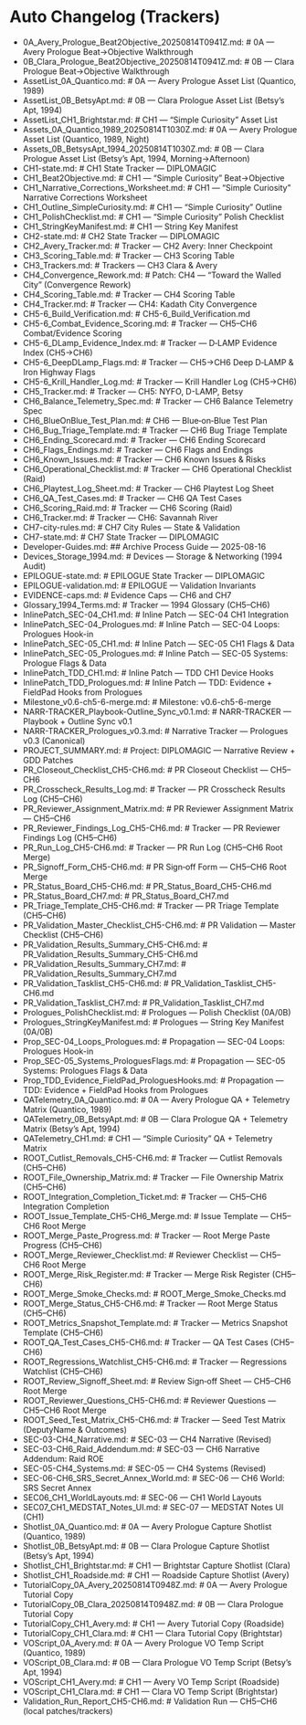 # Auto Changelog (Trackers)

- 0A_Avery_Prologue_Beat2Objective_20250814T0941Z.md: # 0A — Avery Prologue Beat→Objective Walkthrough
- 0B_Clara_Prologue_Beat2Objective_20250814T0941Z.md: # 0B — Clara Prologue Beat→Objective Walkthrough
- AssetList_0A_Quantico.md: # 0A — Avery Prologue Asset List (Quantico, 1989)
- AssetList_0B_BetsyApt.md: # 0B — Clara Prologue Asset List (Betsy’s Apt, 1994)
- AssetList_CH1_Brightstar.md: # CH1 — “Simple Curiosity” Asset List
- Assets_0A_Quantico_1989_20250814T1030Z.md: # 0A — Avery Prologue Asset List (Quantico, 1989, Night)
- Assets_0B_BetsysApt_1994_20250814T1030Z.md: # 0B — Clara Prologue Asset List (Betsy’s Apt, 1994, Morning→Afternoon)
- CH1-state.md: # CH1 State Tracker — DIPLOMAGIC
- CH1_Beat2Objective.md: # CH1 — “Simple Curiosity” Beat→Objective
- CH1_Narrative_Corrections_Worksheet.md: # CH1 — “Simple Curiosity” Narrative Corrections Worksheet
- CH1_Outline_SimpleCuriosity.md: # CH1 — “Simple Curiosity” Outline
- CH1_PolishChecklist.md: # CH1 — “Simple Curiosity” Polish Checklist
- CH1_StringKeyManifest.md: # CH1 — String Key Manifest
- CH2-state.md: # CH2 State Tracker — DIPLOMAGIC
- CH2_Avery_Tracker.md: # Tracker — CH2 Avery: Inner Checkpoint
- CH3_Scoring_Table.md: # Tracker — CH3 Scoring Table
- CH3_Trackers.md: # Trackers — CH3 Clara & Avery
- CH4_Convergence_Rework.md: # Patch: CH4 — “Toward the Walled City” (Convergence Rework)
- CH4_Scoring_Table.md: # Tracker — CH4 Scoring Table
- CH4_Tracker.md: # Tracker — CH4: Kadath City Convergence
- CH5-6_Build_Verification.md: # CH5-6_Build_Verification.md
- CH5-6_Combat_Evidence_Scoring.md: # Tracker — CH5–CH6 Combat/Evidence Scoring
- CH5-6_DLamp_Evidence_Index.md: # Tracker — D‑LAMP Evidence Index (CH5→CH6)
- CH5-6_DeepDLamp_Flags.md: # Tracker — CH5→CH6 Deep D‑LAMP & Iron Highway Flags
- CH5-6_Krill_Handler_Log.md: # Tracker — Krill Handler Log (CH5→CH6)
- CH5_Tracker.md: # Tracker — CH5: NYFO, D-LAMP, Betsy
- CH6_Balance_Telemetry_Spec.md: # Tracker — CH6 Balance Telemetry Spec
- CH6_BlueOnBlue_Test_Plan.md: # CH6 — Blue‑on‑Blue Test Plan
- CH6_Bug_Triage_Template.md: # Tracker — CH6 Bug Triage Template
- CH6_Ending_Scorecard.md: # Tracker — CH6 Ending Scorecard
- CH6_Flags_Endings.md: # Tracker — CH6 Flags and Endings
- CH6_Known_Issues.md: # Tracker — CH6 Known Issues & Risks
- CH6_Operational_Checklist.md: # Tracker — CH6 Operational Checklist (Raid)
- CH6_Playtest_Log_Sheet.md: # Tracker — CH6 Playtest Log Sheet
- CH6_QA_Test_Cases.md: # Tracker — CH6 QA Test Cases
- CH6_Scoring_Raid.md: # Tracker — CH6 Scoring (Raid)
- CH6_Tracker.md: # Tracker — CH6: Savannah River
- CH7-city-rules.md: # CH7 City Rules — State & Validation
- CH7-state.md: # CH7 State Tracker — DIPLOMAGIC
- Developer-Guides.md: ## Archive Process Guide — 2025-08-16
- Devices_Storage_1994.md: # Devices — Storage & Networking (1994 Audit)
- EPILOGUE-state.md: # EPILOGUE State Tracker — DIPLOMAGIC
- EPILOGUE-validation.md: # EPILOGUE — Validation Invariants
- EVIDENCE-caps.md: # Evidence Caps — CH6 and CH7
- Glossary_1994_Terms.md: # Tracker — 1994 Glossary (CH5–CH6)
- InlinePatch_SEC-04_CH1.md: # Inline Patch — SEC-04 CH1 Integration
- InlinePatch_SEC-04_Prologues.md: # Inline Patch — SEC-04 Loops: Prologues Hook-in
- InlinePatch_SEC-05_CH1.md: # Inline Patch — SEC-05 CH1 Flags & Data
- InlinePatch_SEC-05_Prologues.md: # Inline Patch — SEC-05 Systems: Prologue Flags & Data
- InlinePatch_TDD_CH1.md: # Inline Patch — TDD CH1 Device Hooks
- InlinePatch_TDD_Prologues.md: # Inline Patch — TDD: Evidence + FieldPad Hooks from Prologues
- Milestone_v0.6-ch5-6-merge.md: # Milestone: v0.6-ch5-6-merge
- NARR-TRACKER_Playbook-Outline_Sync_v0.1.md: # NARR-TRACKER — Playbook + Outline Sync v0.1
- NARR-TRACKER_Prologues_v0.3.md: # Narrative Tracker — Prologues v0.3 (Canonical)
- PROJECT_SUMMARY.md: # Project: DIPLOMAGIC — Narrative Review + GDD Patches
- PR_Closeout_Checklist_CH5-CH6.md: # PR Closeout Checklist — CH5–CH6
- PR_Crosscheck_Results_Log.md: # Tracker — PR Crosscheck Results Log (CH5–CH6)
- PR_Reviewer_Assignment_Matrix.md: # PR Reviewer Assignment Matrix — CH5–CH6
- PR_Reviewer_Findings_Log_CH5-CH6.md: # Tracker — PR Reviewer Findings Log (CH5–CH6)
- PR_Run_Log_CH5-CH6.md: # Tracker — PR Run Log (CH5–CH6 Root Merge)
- PR_Signoff_Form_CH5-CH6.md: # PR Sign‑off Form — CH5–CH6 Root Merge
- PR_Status_Board_CH5-CH6.md: # PR_Status_Board_CH5-CH6.md
- PR_Status_Board_CH7.md: # PR_Status_Board_CH7.md
- PR_Triage_Template_CH5-CH6.md: # Tracker — PR Triage Template (CH5–CH6)
- PR_Validation_Master_Checklist_CH5-CH6.md: # PR Validation — Master Checklist (CH5–CH6)
- PR_Validation_Results_Summary_CH5-CH6.md: # PR_Validation_Results_Summary_CH5-CH6.md
- PR_Validation_Results_Summary_CH7.md: # PR_Validation_Results_Summary_CH7.md
- PR_Validation_Tasklist_CH5-CH6.md: # PR_Validation_Tasklist_CH5-CH6.md
- PR_Validation_Tasklist_CH7.md: # PR_Validation_Tasklist_CH7.md
- Prologues_PolishChecklist.md: # Prologues — Polish Checklist (0A/0B)
- Prologues_StringKeyManifest.md: # Prologues — String Key Manifest (0A/0B)
- Prop_SEC-04_Loops_Prologues.md: # Propagation — SEC-04 Loops: Prologues Hook-in
- Prop_SEC-05_Systems_ProloguesFlags.md: # Propagation — SEC-05 Systems: Prologues Flags & Data
- Prop_TDD_Evidence_FieldPad_ProloguesHooks.md: # Propagation — TDD: Evidence + FieldPad Hooks from Prologues
- QATelemetry_0A_Quantico.md: # 0A — Avery Prologue QA + Telemetry Matrix (Quantico, 1989)
- QATelemetry_0B_BetsyApt.md: # 0B — Clara Prologue QA + Telemetry Matrix (Betsy’s Apt, 1994)
- QATelemetry_CH1.md: # CH1 — “Simple Curiosity” QA + Telemetry Matrix
- ROOT_Cutlist_Removals_CH5-CH6.md: # Tracker — Cutlist Removals (CH5–CH6)
- ROOT_File_Ownership_Matrix.md: # Tracker — File Ownership Matrix (CH5–CH6)
- ROOT_Integration_Completion_Ticket.md: # Tracker — CH5–CH6 Integration Completion
- ROOT_Issue_Template_CH5-CH6_Merge.md: # Issue Template — CH5–CH6 Root Merge
- ROOT_Merge_Paste_Progress.md: # Tracker — Root Merge Paste Progress (CH5–CH6)
- ROOT_Merge_Reviewer_Checklist.md: # Reviewer Checklist — CH5–CH6 Root Merge
- ROOT_Merge_Risk_Register.md: # Tracker — Merge Risk Register (CH5–CH6)
- ROOT_Merge_Smoke_Checks.md: # ROOT_Merge_Smoke_Checks.md
- ROOT_Merge_Status_CH5-CH6.md: # Tracker — Root Merge Status (CH5–CH6)
- ROOT_Metrics_Snapshot_Template.md: # Tracker — Metrics Snapshot Template (CH5–CH6)
- ROOT_QA_Test_Cases_CH5-CH6.md: # Tracker — QA Test Cases (CH5–CH6)
- ROOT_Regressions_Watchlist_CH5-CH6.md: # Tracker — Regressions Watchlist (CH5–CH6)
- ROOT_Review_Signoff_Sheet.md: # Review Sign‑off Sheet — CH5–CH6 Root Merge
- ROOT_Reviewer_Questions_CH5-CH6.md: # Reviewer Questions — CH5–CH6 Root Merge
- ROOT_Seed_Test_Matrix_CH5-CH6.md: # Tracker — Seed Test Matrix (DeputyName & Outcomes)
- SEC-03-CH4_Narrative.md: # SEC-03 — CH4 Narrative (Revised)
- SEC-03-CH6_Raid_Addendum.md: # SEC-03 — CH6 Narrative Addendum: Raid ROE
- SEC-05-CH4_Systems.md: # SEC-05 — CH4 Systems (Revised)
- SEC-06-CH6_SRS_Secret_Annex_World.md: # SEC-06 — CH6 World: SRS Secret Annex
- SEC06_CH1_WorldLayouts.md: # SEC-06 — CH1 World Layouts
- SEC07_CH1_MEDSTAT_Notes_UI.md: # SEC-07 — MEDSTAT Notes UI (CH1)
- Shotlist_0A_Quantico.md: # 0A — Avery Prologue Capture Shotlist (Quantico, 1989)
- Shotlist_0B_BetsyApt.md: # 0B — Clara Prologue Capture Shotlist (Betsy’s Apt, 1994)
- Shotlist_CH1_Brightstar.md: # CH1 — Brightstar Capture Shotlist (Clara)
- Shotlist_CH1_Roadside.md: # CH1 — Roadside Capture Shotlist (Avery)
- TutorialCopy_0A_Avery_20250814T0948Z.md: # 0A — Avery Prologue Tutorial Copy
- TutorialCopy_0B_Clara_20250814T0948Z.md: # 0B — Clara Prologue Tutorial Copy
- TutorialCopy_CH1_Avery.md: # CH1 — Avery Tutorial Copy (Roadside)
- TutorialCopy_CH1_Clara.md: # CH1 — Clara Tutorial Copy (Brightstar)
- VOScript_0A_Avery.md: # 0A — Avery Prologue VO Temp Script (Quantico, 1989)
- VOScript_0B_Clara.md: # 0B — Clara Prologue VO Temp Script (Betsy’s Apt, 1994)
- VOScript_CH1_Avery.md: # CH1 — Avery VO Temp Script (Roadside)
- VOScript_CH1_Clara.md: # CH1 — Clara VO Temp Script (Brightstar)
- Validation_Run_Report_CH5-CH6.md: # Validation Run — CH5–CH6 (local patches/trackers)
